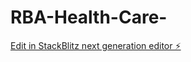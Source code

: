 # RBA-Health-Care-

[Edit in StackBlitz next generation editor ⚡️](https://stackblitz.com/~/github.com/rai-pari/RBA-Health-Care-)